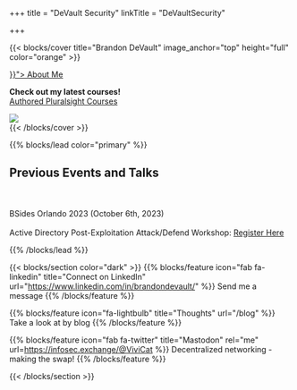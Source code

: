 +++
title = "DeVault Security"
linkTitle = "DeVaultSecurity"

+++

{{< blocks/cover title="Brandon DeVault" image_anchor="top" height="full" color="orange" >}}
<div class="mx-auto">
	<a class="btn btn-lg btn-primary mr-3 mb-4" href="{{< relref "/about" >}}">
		About Me <i class="fas fa-arrow-alt-circle-right ml-2"></i>
	</a>
	<p class="lead mt-5"><b>Check out my latest courses!</b>
	<br>
	<a href="https://app.pluralsight.com/profile/author/brandon-devault">Authored Pluralsight Courses</a>
	</p>
	<img src="/static/new-courses-jan-24.png"</img>
</div>
{{< /blocks/cover >}}




{{% blocks/lead color="primary" %}}
<h2><b>Previous Events and Talks</b></h2>
<br>
<br>
BSides Orlando 2023 (October 6th, 2023)
<br><br>
Active Directory Post-Exploitation Attack/Defend Workshop: <a href="https://www.linkedin.com/company/bsidesorl/?lipi=urn%3Ali%3Apage%3Ad_flagship3_profile_view_base_recent_activity_content_view%3BGX%2FNCG6USQ2N3AAj20Lc9Q%3D%3D">Register Here</a>

{{% /blocks/lead %}}

{{< blocks/section color="dark" >}}
{{% blocks/feature icon="fab fa-linkedin" title="Connect on LinkedIn" url="https://www.linkedin.com/in/brandondevault/" %}}
Send me a message
{{% /blocks/feature %}}

{{% blocks/feature icon="fa-lightbulb" title="Thoughts" url="/blog" %}}
Take a look at by blog
{{% /blocks/feature %}}

{{% blocks/feature icon="fab fa-twitter" title="Mastodon" rel="me" url=https://infosec.exchange/@ViviCat %}}
Decentralized networking - making the swap!
{{% /blocks/feature %}}

{{< /blocks/section >}}

